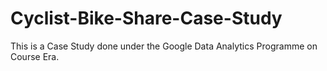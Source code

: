 # Cyclist-Bike-Share-Case-Study
This is a Case Study done under the Google Data Analytics Programme on Course Era.
